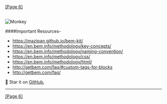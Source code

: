 <div>
  <span class='place-left'><a href="/6">[Page 6]</a></span>
</div>
<br/>

![Monkey](//i.imgur.com/PnbINJ6.gif)

####Important Resources- <br/>
* https://mazipan.github.io/bem-kit/<br>
* https://en.bem.info/methodology/key-concepts/<br>
* https://en.bem.info/methodology/naming-convention/<br>
* https://en.bem.info/methodology/css/<br>
* https://en.bem.info/methodology/html/<br>
* http://getbem.com/faq/#custom-tags-for-blocks<br>
* http://getbem.com/faq/<br>


🌟 Star it on [GitHub](//https://github.com/niteshp27/gatsby-BEM-CSS-Slides),
<hr/>
<div>
  <span class='place-left'><a href="/6">[Page 6]</a></span>
</div>

